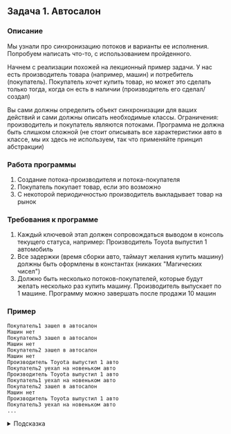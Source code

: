 ## Задача 1. Автосалон

### Описание
Мы узнали про синхронизацию потоков и варианты ее исполнения. Попробуем написать что-то, с использованием пройденного.

Начнем с реализации похожей на лекционный пример задачи. У нас есть производитель товара (например, машин) и потребитель (покупатель). Покупатель хочет купить товар, но может это сделать только тогда, когда он есть в наличии (производитель его сделал/создал)

Вы сами должны определить объект синхронизации для ваших действий и сами должны описать необходимые классы. Ограничения: производитель и покупатель являются потоками. Программа не должна быть слишком сложной (не стоит описывать все характеристики авто в классе, мы их здесь не используем, так что применяйте принцип абстракции)

### Работа программы
1. Создание потока-производителя и потока-покупателя
2. Покупатель покупает товар, если это возможно
3. С некоторой периодичностью производитель выкладывает товар на рынок

### Требования к программе
1. Каждый ключевой этап должен сопровождаться выводом в консоль текущего статуса, например: Производитель Toyota выпустил 1 автомобиль
2. Все задержки (время сборки авто, таймаут желания купить машину) должны быть оформлены в константах (никаких "Магических чисел")
3. Должно быть несколько потоков-покупателей, которые будут желать несколько раз купить машину. Производитель выпускает по 1 машине. Программу можно завершать после продажи 10 машин

### Пример
```
Покупатель1 зашел в автосалон
Машин нет
Покупатель3 зашел в автосалон
Машин нет
Покупатель2 зашел в автосалон
Машин нет
Производитель Toyota выпустил 1 авто
Покупатель2 уехал на новеньком авто
Производитель Toyota выпустил 1 авто
Покупатель1 уехал на новеньком авто
Покупатель2 зашел в автосалон
Машин нет
Производитель Toyota выпустил 1 авто
Покупатель3 уехал на новеньком авто
...
```

<details>
  <summary>Подсказка</summary>

Используйте методы wait() и notify() для реализации ожиданий и уведомлений.

Если возникают затруднения, посмотрите код из лекции с магазином
</details>


